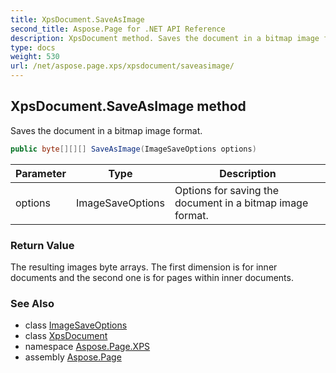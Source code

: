 ```yaml
---
title: XpsDocument.SaveAsImage
second_title: Aspose.Page for .NET API Reference
description: XpsDocument method. Saves the document in a bitmap image format
type: docs
weight: 530
url: /net/aspose.page.xps/xpsdocument/saveasimage/
---
```

## XpsDocument.SaveAsImage method

Saves the document in a bitmap image format.

```csharp
public byte[][][] SaveAsImage(ImageSaveOptions options)
```

| Parameter | Type | Description |
| --- | --- | --- |
| options | ImageSaveOptions | Options for saving the document in a bitmap image format. |

### Return Value

The resulting images byte arrays. The first dimension is for inner documents and the second one is for pages within inner documents.

### See Also

* class [ImageSaveOptions](../../../aspose.page.xps.presentation.image/imagesaveoptions/)
* class [XpsDocument](../)
* namespace [Aspose.Page.XPS](../../xpsdocument/)
* assembly [Aspose.Page](../../../)


